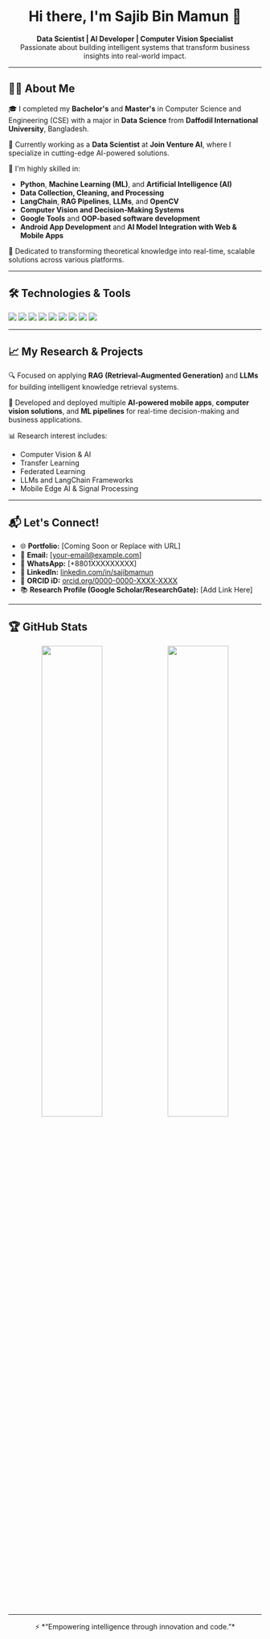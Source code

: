 <h1 align="center">Hi there, I'm Sajib Bin Mamun 👋</h1>

<p align="center">
  <b>Data Scientist | AI Developer | Computer Vision Specialist</b><br>
  Passionate about building intelligent systems that transform business insights into real-world impact.
</p>

---

## 👨‍💻 About Me

🎓 I completed my **Bachelor's** and **Master's** in Computer Science and Engineering (CSE) with a major in **Data Science** from **Daffodil International University**, Bangladesh.

💼 Currently working as a **Data Scientist** at **Join Venture AI**, where I specialize in cutting-edge AI-powered solutions.

🚀 I'm highly skilled in:
- **Python**, **Machine Learning (ML)**, and **Artificial Intelligence (AI)**
- **Data Collection, Cleaning, and Processing**
- **LangChain**, **RAG Pipelines**, **LLMs**, and **OpenCV**
- **Computer Vision and Decision-Making Systems**
- **Google Tools** and **OOP-based software development**
- **Android App Development** and **AI Model Integration with Web & Mobile Apps**

🎯 Dedicated to transforming theoretical knowledge into real-time, scalable solutions across various platforms.

---

## 🛠️ Technologies & Tools

<p align="left">
  <img src="https://img.shields.io/badge/Python-3776AB?style=flat&logo=python&logoColor=white"/>
  <img src="https://img.shields.io/badge/TensorFlow-FF6F00?style=flat&logo=tensorflow&logoColor=white"/>
  <img src="https://img.shields.io/badge/PyTorch-EE4C2C?style=flat&logo=pytorch&logoColor=white"/>
  <img src="https://img.shields.io/badge/OpenCV-5C3EE8?style=flat&logo=opencv&logoColor=white"/>
  <img src="https://img.shields.io/badge/Android-3DDC84?style=flat&logo=android&logoColor=white"/>
  <img src="https://img.shields.io/badge/FastAPI-009688?style=flat&logo=fastapi&logoColor=white"/>
  <img src="https://img.shields.io/badge/LangChain-000000?style=flat&logo=langchain&logoColor=white"/>
  <img src="https://img.shields.io/badge/LLMs-6200EE?style=flat&logo=openai&logoColor=white"/>
  <img src="https://img.shields.io/badge/GitHub-181717?style=flat&logo=github&logoColor=white"/>
</p>

---

## 📈 My Research & Projects

🔍 Focused on applying **RAG (Retrieval-Augmented Generation)** and **LLMs** for building intelligent knowledge retrieval systems.

🧠 Developed and deployed multiple **AI-powered mobile apps**, **computer vision solutions**, and **ML pipelines** for real-time decision-making and business applications.

📊 Research interest includes:
- Computer Vision & AI
- Transfer Learning
- Federated Learning
- LLMs and LangChain Frameworks
- Mobile Edge AI & Signal Processing

---

## 📬 Let's Connect!

- 🌐 **Portfolio:** [Coming Soon or Replace with URL]
- 📧 **Email:** [your-email@example.com]
- 💬 **WhatsApp:** [+8801XXXXXXXXX]
- 🔗 **LinkedIn:** [linkedin.com/in/sajibmamun](https://linkedin.com/in/sajibmamun)
- 🧪 **ORCID iD:** [orcid.org/0000-0000-XXXX-XXXX](https://orcid.org/0000-0000-XXXX-XXXX)
- 📚 **Research Profile (Google Scholar/ResearchGate):** [Add Link Here]

---

## 🏆 GitHub Stats

<p align="center">
  <img src="https://github-readme-stats.vercel.app/api?username=SajibMamun&show_icons=true&theme=tokyonight" width="49%" />
  <img src="https://github-readme-stats.vercel.app/api/top-langs/?username=SajibMamun&layout=compact&theme=tokyonight" width="49%" />
</p>

---

<p align="center">
  ⚡ *“Empowering intelligence through innovation and code.”*
</p>
